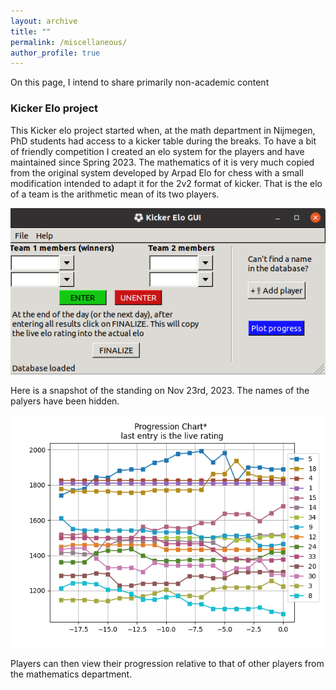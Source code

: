 ```yaml
---
layout: archive
title: ""
permalink: /miscellaneous/
author_profile: true
---
```


On this page, I intend to share primarily non-academic content

### Kicker Elo project
This Kicker elo project started when, at the math department in Nijmegen, PhD students had access to a kicker table during the breaks. To have a bit of friendly competition I created an elo system for the players and have maintained since Spring 2023. The mathematics of it is very much copied from the original system developed by Arpad Elo for chess with a small modification intended to adapt it for the 2v2 format of kicker. That is the elo of a team is the arithmetic mean of its two players.

<img src="../images/GUI_Kicker_2.png" alt="drawing" width="600"/>

Here is a snapshot of the standing on Nov 23rd, 2023. The names of the palyers have been hidden. 

<img src="../images/current_standings.png" alt="drawing" width="600"/>

Players can then view their progression relative to that of other players from the mathematics department. 

